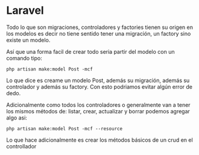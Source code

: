 # Laravel

Todo lo que son migraciones, controladores y factories tienen su origen en los modelos es decir no tiene sentido tener una migración, un factory sino existe un modelo.

Así que una forma facil de crear todo seria partir del modelo con un comando tipo:
```
php artisan make:model Post -mcf
```
Lo que dice es creame un modelo Post, además su migración, además su controlador y además su factory.
Con esto podriamos evitar algún error de dedo.

Adicionalmente como todos los controladores o generalmente van a tener los mismos métodos de: listar, crear, actualizar y borrar podemos agregar algo asi:
```
php artisan make:model Post -mcf --resource
```
Lo que hace adicionalmente es crear los métodos básicos de un crud en el controllador
